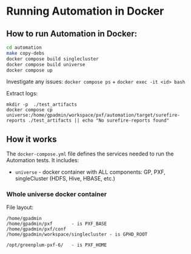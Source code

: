 # Running Automation in Docker

## How to run Automation in Docker:

```bash
cd automation
make copy-debs
docker compose build singlecluster
docker compose build universe
docker compose up
```

Investigate any issues:
`docker compose ps` + `docker exec -it <id> bash`

Extract logs:
```
mkdir -p  ./test_artifacts
docker compose cp universe:/home/gpadmin/workspace/pxf/automation/target/surefire-reports ./test_artifacts || echo "No surefire-reports found"
```

## How it works

The `docker-compose.yml` file defines the services needed to run the Automation tests. It includes:
- `universe` - docker container with ALL components: GP, PXF, singleCluster (HDFS, Hive, HBASE, etc.)

### Whole universe docker container

File layout:
```
/home/gpadmin
/home/gpadmin/pxf       - is PXF_BASE
/home/gpadmin/pxf/conf
/home/gpadmin/workspace/singlecluster - is GPHD_ROOT

/opt/greenplum-pxf-6/   - is PXF_HOME
```